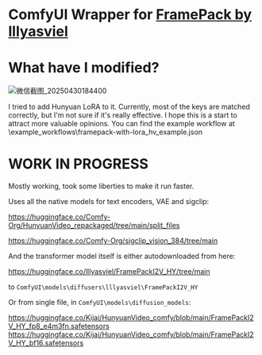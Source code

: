 # ComfyUI Wrapper for [FramePack by lllyasviel](https://lllyasviel.github.io/frame_pack_gitpage/)

# What have I modified?

![微信截图_20250430184400](https://github.com/user-attachments/assets/94e7ed1d-109d-410f-927d-67092f21d918)

I tried to add Hunyuan LoRA to it. Currently, most of the keys are matched correctly, but I'm not sure if it's really effective. I hope this is a start to attract more valuable opinions.
You can find the example workflow at \example_workflows\framepack-with-lora_hv_example.json

# WORK IN PROGRESS

Mostly working, took some liberties to make it run faster.

Uses all the native models for text encoders, VAE and sigclip:

https://huggingface.co/Comfy-Org/HunyuanVideo_repackaged/tree/main/split_files

https://huggingface.co/Comfy-Org/sigclip_vision_384/tree/main

And the transformer model itself is either autodownloaded from here:

https://huggingface.co/lllyasviel/FramePackI2V_HY/tree/main

to `ComfyUI\models\diffusers\lllyasviel\FramePackI2V_HY`

Or from single file, in `ComfyUI\models\diffusion_models`:

https://huggingface.co/Kijai/HunyuanVideo_comfy/blob/main/FramePackI2V_HY_fp8_e4m3fn.safetensors
https://huggingface.co/Kijai/HunyuanVideo_comfy/blob/main/FramePackI2V_HY_bf16.safetensors
